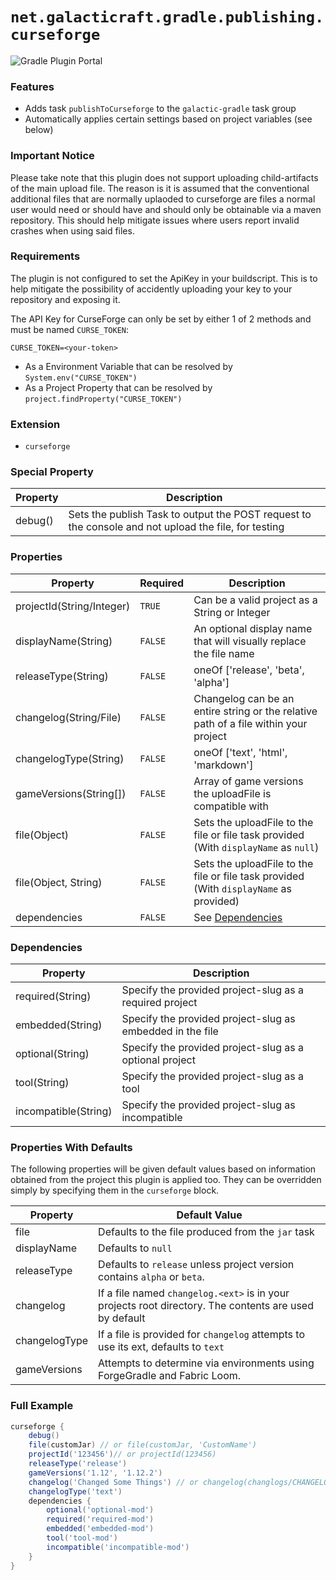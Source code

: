 # `net.galacticraft.gradle.publishing.curseforge`

![Gradle Plugin Portal](https://img.shields.io/gradle-plugin-portal/v/net.galacticraft.gradle.publishing.curseforge?style=plastic)

### Features

- Adds task `publishToCurseforge` to the `galactic-gradle` task group
- Automatically applies certain settings based on project variables (see below)


### Important Notice

Please take note that this plugin does not support uploading child-artifacts of the main upload file. The reason is it is assumed that the conventional additional files that are normally uplaoded to curseforge are files a normal user would need or should have and should only be obtainable via a maven repository. This should help mitigate issues where users report invalid crashes when using said files.

### Requirements

The plugin is not configured to set the ApiKey in your buildscript. This is to help mitigate the possibility of accidently uploading your key to your repository and exposing it.

The API Key for CurseForge can only be set by either 1 of 2 methods and must be named `CURSE_TOKEN`:

`CURSE_TOKEN=<your-token>`

- As a Environment Variable that can be resolved by `System.env("CURSE_TOKEN")`
- As a Project Property that can be resolved by `project.findProperty("CURSE_TOKEN")`

### Extension

- `curseforge`

### Special Property

| Property                    | Description                                                                  							|
|---------------------------- |-----------------------------------------------------------------------------------------------------	|
| debug()                     | Sets the publish Task to output the POST request to the console and not upload the file, for testing 	|

### Properties

| Property                    | Required 	| Description                                                                                          	|
|---------------------------- |------------ |-------------------------------------------------------------------------------------------------------|
| projectId(String/Integer)   |	`TRUE`	 	| Can be a valid project as a String or Integer                                                        	|
| displayName(String)  		  |	`FALSE`	| An optional display name that will visually replace the file name                                     |
| releaseType(String)         |	`FALSE`	| oneOf ['release', 'beta', 'alpha']                                                                   	|
| changelog(String/File)      |	`FALSE`	| Changelog can be an entire string or the relative path of a file within your project                 	|
| changelogType(String)       |	`FALSE`	| oneOf ['text', 'html', 'markdown']                                                                   	|
| gameVersions(String[])      |	`FALSE`	| Array of game versions the uploadFile is compatible with                                             	|
| file(Object)                |	`FALSE`	| Sets the uploadFile to the file or file task provided (With `displayName` as `null`)				|
| file(Object, String)        |	`FALSE`	| Sets the uploadFile to the file or file task provided (With `displayName` as provided)				|
| dependencies 				  |	`FALSE`	| See [Dependencies](#dependencies)                                              						|

### Dependencies

| Property                   	| Description                                                                                          	|
|----------------------------	|------------------------------------------------------------------------------------------------------	|
| required(String) 	          	| Specify the provided project-slug as a required project                                              	|
| embedded(String)    	      	| Specify the provided project-slug as embedded in the file		                                      	|
| optional(String) 	          	| Specify the provided project-slug as a optional project                                              	|
| tool(String)               	| Specify the provided project-slug as a tool                                                          	|
| incompatible(String)       	| Specify the provided project-slug as incompatible			                                 			|

### Properties With Defaults

The following properties will be given default values based on information obtained from the project this plugin is applied too. They can be overridden simply by specifying them in the `curseforge` block. 

| Property      	| Default Value                                                                                                                                               	|
|---------------	|-------------------------------------------------------------------------------------------------------------	|
| file   			| Defaults to the file produced from the `jar` task                                                           	|
| displayName   	| Defaults to `null`                                                                                  			|
| releaseType   	| Defaults to `release` unless project version contains `alpha` or `beta`.                        			|
| changelog     	| If a file named `changelog.<ext>` is in your projects root directory. The contents are used by default    	|
| changelogType     | If a file is provided for `changelog` attempts to use its ext, defaults to `text`    						|
| gameVersions  	| Attempts to determine via environments using ForgeGradle and Fabric Loom. 									|

### Full Example

```gradle
curseforge {
	debug()
	file(customJar) // or file(customJar, 'CustomName')
	projectId('123456')// or projectId(123456)
	releaseType('release')
	gameVersions('1.12', '1.12.2')
	changelog('Changed Some Things') // or changelog(changlogs/CHANGELOG.md)
	changelogType('text')
	dependencies {
		optional('optional-mod')
		required('required-mod')
		embedded('embedded-mod')
		tool('tool-mod')
		incompatible('incompatible-mod')
	}
}
```